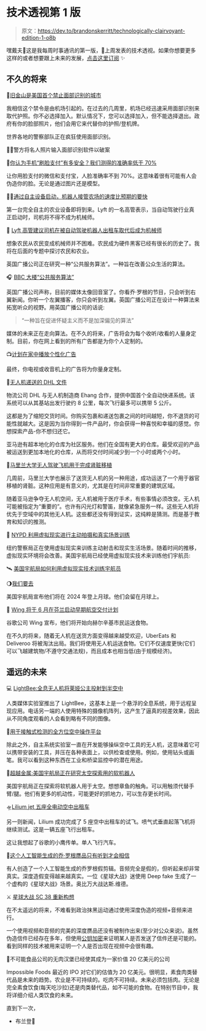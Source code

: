 # 技术透视第 1 版

> 原文：<https://dev.to/brandonskerritt/technologically-clairvoyant-edition-1-o8b>

嘿戴夫👋这是我每周时事通讯的第一版，🔮上周发表的技术透视。如果你想要更多这样的或者想要跟上未来的发展，[点击这里订阅](http://technologicallyclairvoyant.substack.com/) ✨

## **不久的将来**

🌉[旧金山是美国首个禁止面部识别的城市](https://www.bbc.co.uk/news/technology-48276660?utm_source=technologicallyclairvoyant.com&utm_medium=email&utm_campaign=Technologically_Clairvoyant_newsletter)

我相信这个禁令是由机场引起的。在过去的几周里，机场已经迅速采用面部识别来取代护照。你不必选择加入。默认情况下，您可以选择加入，但不能选择退出。政府有你的脸部照片，他们会用它来代替你的护照/登机牌。

世界各地的警察部队正在疯狂使用面部识别。

👮‍♀️警方将名人照片输入面部识别软件以破案

🤳[你认为手机“刷脸支付”有多安全？我们测得的准确率低于 70%](https://docs.google.com/document/d/17re3ozqOlgg0rGg9RJVJlsmnGTyy3CQuHruXIwnMScE/edit)

让你用脸支付的微信和支付宝，人脸准确率不到 70%。这意味着很有可能有人会伪造你的脸。无论是通过图片还是模型。

👩‍🌾[通过自主设备启动，机器人接管农场的速度比预期的要快](https://www.independent.co.uk/life-style/gadgets-and-tech/robots-farming-autonomous-equipment-canada-australia-a8919836.html?utm_source=technologicallyclairvoyant.com&utm_medium=email&utm_campaign=Technologically_Clairvoyant_newsletter)

第一台完全自主的农业设备即将到来。Lyft 的一名高管表示，当自动驾驶行业真正启动时，司机将不得不成为机械师。

🚕 [Lyft 高管建议司机在被自动驾驶机器人出租车取代后成为机械师](https://www.businessinsider.com/lyft-drivers-should-become-mechanics-for-self-driving-cars-after-being-replaced-by-robo-taxis-2019-5?IR=T&r=US?utm_source=technologicallyclairvoyant.com&utm_medium=email&utm_campaign=Technologically_Clairvoyant_newsletter)

想象农民从农民变成机械师并不困难。农民成为硬件黑客已经有很长的历史了。我将在后面的专题中探讨农民和农业。

英国广播公司正在研究一种“公共服务算法”。一种旨在改善公众生活的算法。

🎧 [BBC 大楼“公共服务算法”](https://www.bbc.co.uk/news/entertainment-arts-48252226?utm_source=technologicallyclairvoyant.com&utm_medium=email&utm_campaign=Technologically_Clairvoyant_newsletter)

英国广播公司声称，目前的媒体太像回音室了。你看乔·罗根的节目，只会听到右翼新闻。你听一个左翼播客，你只会听到左翼。英国广播公司正在设计一种算法来拓宽听众的视野。用英国广播公司的话说:

> “一种旨在促进怀疑主义而不是加深偏见的算法”

媒体的未来正在走向算法。在不久的将来，广告将会为每个收听/收看的人量身定制。目前，你在网上看到的所有广告都是为你个人定制的。

📺[计划在家中播放个性化广告](https://www.thetimes.co.uk/article/plan-for-personalised-adverts-to-be-screened-on-home-tvs-8bqm5x08r?utm_source=technologicallyclairvoyant.com&utm_medium=email&utm_campaign=Technologically_Clairvoyant_newsletter)

最终，你电视或收音机上的广告将为你量身定制。

🚁[无人机递送的 DHL 文件](https://www.youtube.com/watch?v=4qh4EzXofAk?utm_source=technologicallyclairvoyant.com&utm_medium=email&utm_campaign=Technologically_Clairvoyant_newsletter)

物流公司 DHL 与无人机制造商 Ehang 合作，提供中国首个全自动快递系统。该系统可以从其基站出发行驶约 8 公里，每次飞行最多可以携带 5 公斤。

这都是为了缩短交货时间。你购买包裹和递送包裹之间的时间越短，你不退货的可能性就越大。这是因为当你得到一件产品时，你会获得一种喜悦和幸福的感觉。你想探索产品-你不想归还它。

亚马逊有超本地化的仓库为社区服务。他们在全国有更大的仓库。最受欢迎的产品被运送到更加本地化的仓库，从而将交付时间减少到一个小时或两个小时。

🏥[马里兰大学无人驾驶飞机用于完成肾脏移植](https://www.youtube.com/watch?v=RNYCCbCpAlM?utm_source=technologicallyclairvoyant.com&utm_medium=email&utm_campaign=Technologically_Clairvoyant_newsletter)

几周前，马里兰大学也展示了送货无人机的另一种用途，成功运送了一个用于器官移植的肾脏。这种应用是有意义的，尤其是在时间非常重要的建筑区域。

随着亚马逊争夺无人机空间，无人机被用于医疗手术，有些事情必须改变。无人机可能被指定为“重要的”。也许有闪光灯和警笛，就像紧急服务一样。这些无人机将优先于空域中的其他无人机。这些都还没有得到证实，这纯粹是猜测。而是基于教育和知识的推测。

🔫 [NYPD 利用虚拟现实进行主动拍摄和真实场景训练](https://www.youtube.com/watch?v=VZyhQZSTIGQ?utm_source=technologicallyclairvoyant.com&utm_medium=email&utm_campaign=Technologically_Clairvoyant_newsletter)

纽约警察局正在使用虚拟现实来训练主动射击和现实生活场景。随着时间的推移，虚拟现实环境将会改善。美国宇航局已经使用虚拟现实技术来训练他们宇航员:

🛰 [美国宇航局如何利用虚拟现实技术训练宇航员](https://spacecenter.org/how-nasa-uses-virtual-reality-to-train-astronauts/?utm_source=technologicallyclairvoyant.com&utm_medium=email&utm_campaign=Technologically_Clairvoyant_newsletter)

🌖[我们要去](https://www.youtube.com/watch?v=vl6jn-DdafM?utm_source=technologicallyclairvoyant.com&utm_medium=email&utm_campaign=Technologically_Clairvoyant_newsletter)

美国宇航局宣布他们将在 2024 年登上月球。他们会留在月球上。

🥑 [Wing 将于 6 月在芬兰启动早期航空交付计划](https://medium.com/wing-aviation/wing-to-launch-early-access-air-delivery-program-in-finland-in-june-13f8c1537ff2?utm_source=technologicallyclairvoyant.com&utm_medium=email&utm_campaign=Technologically_Clairvoyant_newsletter)

谷歌公司 Wing 宣布，他们将开始向赫尔辛基市民运送食物。

在不久的将来，随着无人机在送货方面变得越来越受欢迎，UberEats 和 Deliveroo 将被淘汰出局。我们将使用无人机运送食物。它们不仅速度更快(它们可以飞越建筑物/不遵守交通法规)，而且成本也相当低(由于规模经济)。

## **遥远的未来**

💻 [LightBee:全息无人机将莱娅公主投射到半空中](https://www.youtube.com/watch?v=u44pZdE1lEo?utm_source=technologicallyclairvoyant.com&utm_medium=email&utm_campaign=Technologically_Clairvoyant_newsletter)

人类媒体实验室推出了 LightBee，这基本上是一个悬浮的全息系统，用于远程呈现应用。电话另一端的人使用特殊的摄像机阵列，这产生了逼真的视差效果，因此从不同角度观看的人会看到略有不同的图像。

🔨[用于接触式检测的全方位空中操作平台](https://www.youtube.com/watch?v=-RCQmaKvsL0?utm_source=technologicallyclairvoyant.com&utm_medium=email&utm_campaign=Technologically_Clairvoyant_newsletter)

除此之外，自主系统实验室一直在开发能够操纵空中工具的无人机，这意味着它可以携带安装的工具，并压在各种表面上，以供检查或使用。例如，使用钻头或画笔。我可以看到这种东西在工业和桥梁监控中的潜在用途。

🐙[超越金属:美国宇航局正在研究太空探索用的软机器人](https://www.youtube.com/watch?v=_4BTGgJjHog?utm_source=technologicallyclairvoyant.com&utm_medium=email&utm_campaign=Technologically_Clairvoyant_newsletter)

美国宇航局正在探索将软机器人用于太空。想想章鱼的触角。可以用触须代替手臂/腿。他们有更多的机动性，可能更好的抓地力，可以生存更长时间。

🛸[Lilium jet 五座全电动空中出租车](https://www.youtube.com/watch?v=8qotuu8JjQM?utm_source=technologicallyclairvoyant.com&utm_medium=email&utm_campaign=Technologically_Clairvoyant_newsletter)

另一则新闻，Lilium 成功完成了 5 座空中出租车的试飞。喷气式垂直起落飞机将继续测试。这是一辆五座飞行出租车。

这让我想起了谷歌的小鹰传单。单人飞行汽车。

🤖[这个人工智能生成的乔·罗根赝品只有听到才会相信](https://www.theverge.com/2019/5/17/18629024/joe-rogan-ai-fake-voice-clone-deepfake-dessa?utm_source=technologicallyclairvoyant.com&utm_medium=email&utm_campaign=Technologically_Clairvoyant_newsletter)

有人创造了一个人工智能生成的乔罗根假剪辑。音频完全是假的，但听起来却非常真实。深度造假变得越来越真实。一位《星球大战》迷使用 Deep fake 生成了一个虚构的《星球大战》场景。奥比万大战达斯.维德。

⚔ [星球大战 SC 38 重新构想](https://www.youtube.com/watch?v=to2SMng4u1k?utm_source=technologicallyclairvoyant.com&utm_medium=email&utm_campaign=Technologically_Clairvoyant_newsletter)

在不太遥远的将来，不难看到政治抹黑运动通过使用深度伪造的视频+音频来进行。

一个使用视频和音频的完美的深度赝品还没有被制作出来(至少对公众来说)。虽然伪造信件已经存在多年，但使用[公钥加密](https://skerritt.blog/how-does-public-key-cryptography-work/?utm_source=technologicallyclairvoyant.com&utm_medium=email&utm_campaign=Technologically_Clairvoyant_newsletter)来证明某人是否发送了信件还是可能的。看到同样的技术被用来证明一个人是否出现在视频中会很有趣。

🍔不可能食品公司的无肉汉堡已经使其成为一家价值 20 亿美元的公司

Impossible Foods 最近的 IPO 对它们的估值为 20 亿美元。很明显，素食肉类替代品是未来的趋势。农业是不可持续的。吃肉不可持续。未来必须包括肉。无论是完全素食饮食(每天吃沙拉)还是肉类替代品，如不可能的食物。在特别节目中，我将详细介绍人类饮食的未来。

直到下一次，

*   布兰登🐝